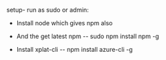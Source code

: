 setup- run as sudo or admin:
- Install node which gives npm also

- And the get latest npm 
-- sudo npm install npm -g

- Install xplat-cli
-- npm install azure-cli -g
